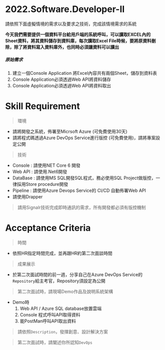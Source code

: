 # 2022.Software.Developer-II
請依照下面虛擬情境的需求以及要求之技術，完成該情境需求的系統

**今天我們需要提供一個資料平台給用戶端的系統呼叫，可以讀取EXCEL內的Sheet資料，將其資料儲存到資料庫，每次讀取Excel File時候，要將原資料刪除，除了將資料寫入資料庫外，也同時必須讓資料可以讀出**

##### 原始需求
1. 建立一個Console Application 將Excel內容共有兩個Sheet，儲存到資料表
2. Console Application必須透過Web API將資料儲存
3. Console Application必須透過Web API將資料取出

# Skill Requirement
> 環境
- 請將開發之系統，佈署至Micrsoft Azure (可免費使用30天)
- 請將程式碼透過Azure DevOps Service進行版控 (可免費使用)，請將專案設定公開
> 技術
- Console : 請使用NET Core 6 開發
- Web API : 請使用.Net6開發
- DataBase : 請使用MS SQL開發SQL程式，務必使用SQL Project做版控，一律採用Store procedure開發
- Pipeline : 請使用Azure Devops Service的 CI/CD 自動佈署Web API
- 請使用Drapper

> 請用Signalr技術完成即時通訊的需求，所有開發都必須有版控機制

# Acceptance Criteria
> 時間
- 依照HR指定時間完成，並再跟HR約第二次面談時間

> 成果展示
- 於第二次面試時間的前一週，分享自己在Azure DevOps Service的`Repository`給主考官，Repository須設定為公開

> 第二次面試時，請現場Demo作品及說明系統架構
- Demo時
  1. Web API / Azure SQL database放置雲端
  2. Console 程式呼叫API取得資料
  3. 能PostMan呼叫API取出資料

> 請依照`Description`，發揮創意、設計解決方案

> 第二次面試時，請闡述你所認知`DevOps` 
